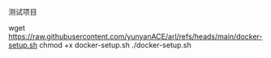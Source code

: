 测试项目

wget https://raw.githubusercontent.com/yunyanACE/arl/refs/heads/main/docker-setup.sh
chmod +x docker-setup.sh
./docker-setup.sh

